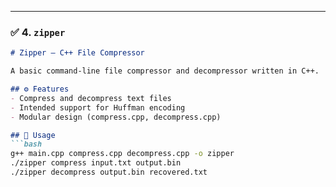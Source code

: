 
---

### ✅ 4. `zipper`

```markdown
# Zipper — C++ File Compressor

A basic command-line file compressor and decompressor written in C++.

## ⚙️ Features
- Compress and decompress text files
- Intended support for Huffman encoding
- Modular design (compress.cpp, decompress.cpp)

## 🚀 Usage
```bash
g++ main.cpp compress.cpp decompress.cpp -o zipper
./zipper compress input.txt output.bin
./zipper decompress output.bin recovered.txt
